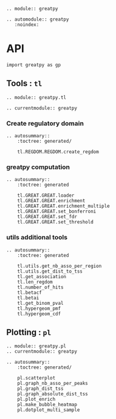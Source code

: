 ```{eval-rst}
.. module:: greatpy
```

```{eval-rst}
.. automodule:: greatpy
   :noindex:
```

# API

```
import greatpy as gp
```

## Tools : `tl`

```{eval-rst}
.. module:: greatpy.tl
```

```{eval-rst}
.. currentmodule:: greatpy
```

### Create regulatory domain

```{eval-rst}
.. autosummary::
    :toctree: generated/

    tl.REGDOM.REGDOM.create_regdom
```

### greatpy computation

```{eval-rst}
.. autosummary::
    :toctree: generated

    tl.GREAT.GREAT.loader
    tl.GREAT.GREAT.enrichment
    tl.GREAT.GREAT.enrichment_multiple
    tl.GREAT.GREAT.set_bonferroni
    tl.GREAT.GREAT.set_fdr
    tl.GREAT.GREAT.set_threshold
```

### utils additional tools

```{eval-rst}
.. autosummary::
    :toctree: generated

    tl.utils.get_nb_asso_per_region
    tl.utils.get_dist_to_tss
    tl.get_association
    tl.len_regdom
    tl.number_of_hits
    tl.betacf
    tl.betai
    tl.get_binom_pval
    tl.hypergeom_pmf
    tl.hypergeom_cdf
```

## Plotting : `pl`

```{eval-rst}
.. module:: greatpy.pl
.. currentmodule:: greatpy

.. autosummary::
    :toctree: generated/

    pl.scatterplot
    pl.graph_nb_asso_per_peaks
    pl.graph_dist_tss
    pl.graph_absolute_dist_tss
    pl.plot_enrich
    pl.make_bubble_heatmap
    pl.dotplot_multi_sample
```
